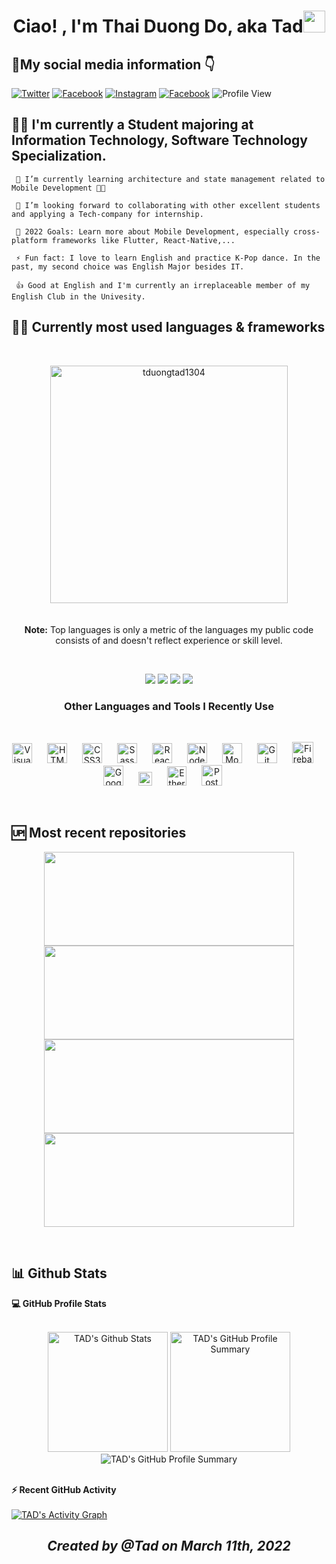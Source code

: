 <h1 align="center"><b>Ciao! , I'm Thai Duong Do, aka Tad</b><img src="https://media.giphy.com/media/hvRJCLFzcasrR4ia7z/giphy.gif" width="35"></h1>


## 🤳**My social media information** 👇

[![Twitter](https://img.shields.io/badge/Twitter-1DA1F2?style=for-the-badge&logo=twitter&logoColor=white)](https://twitter.com/intent/follow?original_referer=https%3A%2F%2Fgithub.com%2Fthaiduongtad&screen_name=thaiduongtad)
[![Facebook](https://img.shields.io/badge/Facebook-1877F2?style=for-the-badge&logo=facebook&logoColor=white)](https://www.facebook.com/thaiduongtad/)
[![Instagram](https://img.shields.io/badge/Instagram-E4405F?style=for-the-badge&logo=instagram&logoColor=white)](https://www.instagram.com/tad_wils0n/)
[![Facebook](https://img.shields.io/badge/GitHub-100000?style=for-the-badge&logo=github&logoColor=white)](https://github.com/tduongtad1304)
![Profile View](https://komarev.com/ghpvc/?username=tduongtad1304&color=blue&style=for-the-badge)

## 💁‍♂️ **I'm currently a Student majoring at Information Technology, Software Technology Specialization.**

     🌱 I’m currently learning architecture and state management related to Mobile Development 🤳📱
 
     👯 I’m looking forward to collaborating with other excellent students and applying a Tech-company for internship.

     🥅 2022 Goals: Learn more about Mobile Development, especially cross-platform frameworks like Flutter, React-Native,...

     ⚡ Fun fact: I love to learn English and practice K-Pop dance. In the past, my second choice was English Major besides IT.

     👍 Good at English and I'm currently an irreplaceable member of my English Club in the Univesity.


## 👨‍💻 **Currently most used languages & frameworks**
<br>
<p align="center"><img width=380 src="https://github-readme-stats.vercel.app/api/top-langs/?username=tduongtad1304&count_private=true&theme=radical" alt="tduongtad1304"/>
  <br/>
  <br><br/>
  <b>Note:</b> Top languages is only a metric of the languages my public code consists of and doesn't reflect experience or skill level.</p>

<br>
<p align="center">
  <a href="https://www.flutter.dev/"><img src="https://img.shields.io/badge/Flutter-02569B?style=for-the-badge&logo=flutter&logoColor=white"/></a>
   <a href="https://dart.dev/"><img src="https://img.shields.io/badge/Dart-0175C2?style=for-the-badge&logo=dart&logoColor=white"/></a>
    <a href="https://nodejs.org/en/"><img src="https://img.shields.io/badge/Node.js-339933?style=for-the-badge&logo=nodedotjs&logoColor=white"/></a>
    <a href="#"><img src="https://img.shields.io/badge/JavaScript-323330?style=for-the-badge&logo=javascript&logoColor=F7DF1E)"/></a>
</p>

<h3 align="center"><b>Other Languages and Tools I Recently Use</b></h3>
<br>
<p align="center">
    <img alt="Visual Studio Code" width="32px" src="https://cdn.jsdelivr.net/gh/devicons/devicon/icons/vscode/vscode-original.svg" style="padding-right:20px;" />
    <img alt="HTML5" width="32px" src="https://cdn.jsdelivr.net/gh/devicons/devicon/icons/html5/html5-original.svg" style="padding-right:20px;" />
    <img alt="CSS3" width="32px" src="https://cdn.jsdelivr.net/gh/devicons/devicon/icons/css3/css3-original.svg" style="padding-right:20px;" />
    <img alt="Sass" width="32px" src="https://cdn.jsdelivr.net/gh/devicons/devicon/icons/sass/sass-original.svg" style="padding-right:20px;" />
    <img alt="React" width="32px" src="https://cdn.jsdelivr.net/gh/devicons/devicon/icons/react/react-original.svg" style="padding-right:20px;" />
    <img alt="Node.js" width="32px" src="https://cdn.jsdelivr.net/gh/devicons/devicon/icons/nodejs/nodejs-original.svg" style="padding-right:20px;" />
    <img alt="MongoDB" width="32px" src="https://cdn.jsdelivr.net/gh/devicons/devicon/icons/mongodb/mongodb-original.svg" style="padding-right:20px;" />
    <img alt="Git" width="32px" src="https://cdn.jsdelivr.net/gh/devicons/devicon/icons/git/git-original.svg" style="padding-right:20px;" />
    <img alt="Firebase" width="34px" src="https://cdn.jsdelivr.net/gh/devicons/devicon/icons/firebase/firebase-plain.svg" style="padding-right:20px;" />
    <img alt="GoogleCloud" width="32px" src="https://cdn.jsdelivr.net/gh/devicons/devicon/icons/googlecloud/googlecloud-original.svg" style="padding-right:20px;" />
    <img alt="Solidity" width="22px" src="https://user-images.githubusercontent.com/70565731/157867181-fbb37957-f3a3-4c53-9ee2-b1120d208c32.svg" style="padding-right:20px;" />
    <img alt="Ethereum" width="31px" src="https://user-images.githubusercontent.com/70565731/157867934-2b910c33-f5fb-4d88-ade9-8b98896a7948.png" style="padding-right:20px;" />
    <img alt="Postman" width="33px" src="https://user-images.githubusercontent.com/70565731/157870665-116d3603-528b-4725-892a-f8bfc7b1f152.png" style="padding-right:20px;" />
</p>
<br />

## 🆙 **Most recent repositories** 
<p align="center">
  <a href="https://github.com/tduongtad1304/shopping_cart/"><img src="https://github-readme-stats.vercel.app/api/pin/?username=tduongtad1304&repo=shopping_cart&theme=dark" height="150px" width="400px"/></a>
  <a href="https://github.com/tduongtad1304/FCM-API/"><img src="https://github-readme-stats.vercel.app/api/pin/?username=tduongtad1304&repo=FCM-API&theme=dark" height="150px" width="400px"/></a>
  <a href="https://github.com/tduongtad1304/getx_statemanagement_examples/"><img src="https://github-readme-stats.vercel.app/api/pin/?username=tduongtad1304&repo=getx_statemanagement_examples&theme=dark" height="150px" width="400px"/></a>
  <a href="https://github.com/tduongtad1304/notify/"><img src="https://github-readme-stats.vercel.app/api/pin/?username=tduongtad1304&repo=notify&theme=dark" height="150px" width="400px"/></a>
</p>

&nbsp;
## 📊 **Github Stats**

  <summary><b>💻 GitHub Profile Stats</b></summary>
  <br/>
  <p align="center">
    <a href="https://github.com/tduongtad1304"><img alt="TAD's Github Stats" src="https://github-readme-stats.vercel.app/api?username=tduongtad1304&show_icons=true&count_private=true&theme=radical" height="192px"/></a>
    <img alt="TAD's GitHub Profile Summary" src="https://github-readme-streak-stats.herokuapp.com/?user=tduongtad1304&theme=dark&hide_border=false&show_icons=true&count_private=true" height="192px"/>
    <img alt="TAD's GitHub Profile Summary" src="https://github-profile-summary-cards.vercel.app/api/cards/profile-details?username=tduongtad1304&theme=default"/>
<br/>
  &nbsp;	  
  <br/>
  </p>

  <summary><b>⚡ Recent GitHub Activity</b></summary>
  <br/>
   <a href="https://github.com/tduongtad1304"><img alt="TAD's Activity Graph" src="https://activity-graph.herokuapp.com/graph?username=tduongtad1304&custom_title=TAD's%20Contribution%20Graph&theme=react-dark" /></a>
  <br/>

<h2 align="center"><i>Created by @Tad on March 11th, 2022<i></h2>

